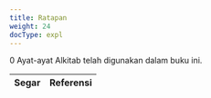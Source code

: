 ```yaml
---
title: Ratapan
weight: 24
docType: expl
---
```


0 Ayat-ayat Alkitab telah digunakan dalam buku ini.

| Segar | Referensi |
|-------|-----------|
